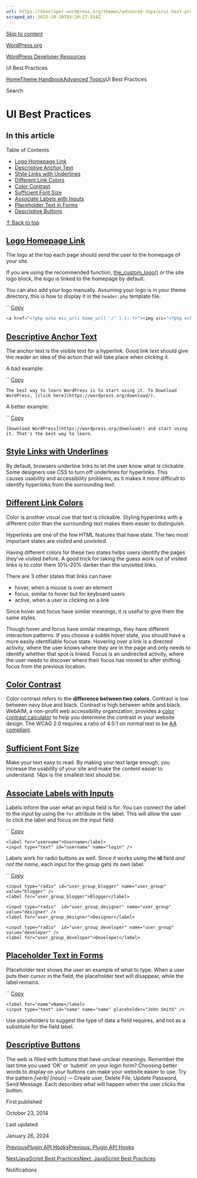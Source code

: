 ```yaml
---
url: https://developer.wordpress.org/themes/advanced-topics/ui-best-practices
scraped_at: 2025-10-20T03:20:27.554Z
---
```


[Skip to content](https://developer.wordpress.org/themes/advanced-topics/ui-best-practices/#wp--skip-link--target)

[WordPress.org](https://wordpress.org/)

[WordPress Developer Resources](https://developer.wordpress.org/)

UI Best Practices


[Home](https://developer.wordpress.org/)[Theme Handbook](https://developer.wordpress.org/themes/)[Advanced Topics](https://developer.wordpress.org/themes/advanced-topics/)UI Best Practices

Search

# UI Best Practices

## In this article

Table of Contents

- [Logo Homepage Link](https://developer.wordpress.org/themes/advanced-topics/ui-best-practices/#logo-homepage-link)
- [Descriptive Anchor Text](https://developer.wordpress.org/themes/advanced-topics/ui-best-practices/#descriptive-anchor-text)
- [Style Links with Underlines](https://developer.wordpress.org/themes/advanced-topics/ui-best-practices/#style-links-with-underlines)
- [Different Link Colors](https://developer.wordpress.org/themes/advanced-topics/ui-best-practices/#different-link-colors)
- [Color Contrast](https://developer.wordpress.org/themes/advanced-topics/ui-best-practices/#color-contrast)
- [Sufficient Font Size](https://developer.wordpress.org/themes/advanced-topics/ui-best-practices/#sufficient-font-size)
- [Associate Labels with Inputs](https://developer.wordpress.org/themes/advanced-topics/ui-best-practices/#associate-labels-with-inputs)
- [Placeholder Text in Forms](https://developer.wordpress.org/themes/advanced-topics/ui-best-practices/#placeholder-text-in-forms)
- [Descriptive Buttons](https://developer.wordpress.org/themes/advanced-topics/ui-best-practices/#descriptive-buttons)

[↑ Back to top](https://developer.wordpress.org/themes/advanced-topics/ui-best-practices/#wp--skip-link--target)

## [Logo Homepage Link](https://developer.wordpress.org/themes/advanced-topics/ui-best-practices/\#logo-homepage-link)

The logo at the top each page should send the user to the homepage of your site.

If you are using the recommended function, [the\_custom\_logo()](https://developer.wordpress.org/reference/functions/the_custom_logo/) or the site logo block, the logo is linked to the homepage by default.

You can also add your logo manually. Assuming your logo is in your theme directory, this is how to display it in the `header.php` template file.

``
[Copy](https://developer.wordpress.org/themes/advanced-topics/ui-best-practices/#)

```php
<a href="<?php echo esc_url( home_url( '/' ) ); ?>"><img src="<?php echo get_stylesheet_directory_uri(); ?>/logo.png" alt="<?php esc_attr_e( 'Home Page', 'textdmomain' );?>" /></a>
```

## [Descriptive Anchor Text](https://developer.wordpress.org/themes/advanced-topics/ui-best-practices/\#descriptive-anchor-text)

The anchor text is the visible text for a hyperlink. Good link text should give the reader an idea of the action that will take place when clicking it.

A bad example:

``
[Copy](https://developer.wordpress.org/themes/advanced-topics/ui-best-practices/#)

```
The best way to learn WordPress is to start using it. To Download WordPress, [click here](https://wordpress.org/download/).

```

A better example:

``
[Copy](https://developer.wordpress.org/themes/advanced-topics/ui-best-practices/#)

```
[Download WordPress](https://wordpress.org/download/) and start using it. That's the best way to learn.

```

## [Style Links with Underlines](https://developer.wordpress.org/themes/advanced-topics/ui-best-practices/\#style-links-with-underlines)

By default, browsers underline links to let the user know what is clickable. Some designers use CSS to turn off underlines for hyperlinks. This causes usability and accessibility problems, as it makes it more difficult to identify hyperlinks from the surrounding text.

## [Different Link Colors](https://developer.wordpress.org/themes/advanced-topics/ui-best-practices/\#different-link-colors)

Color is another visual cue that text is clickable. Styling hyperlinks with a different color than the surrounding text makes them easier to distinguish.

Hyperlinks are one of the few HTML features that have state. The two most important states are _visited_ and _unvisited_.

Having different colors for these two states helps users identify the pages they’ve visited before. A good trick for taking the guess work out of visited links is to color them 10%-20% darker than the unvisited links.

There are 3 other states that links can have:

- hover, when a mouse is over an element
- focus, similar to hover but for keyboard users
- active, when a user is clicking on a link

Since hover and focus have similar meanings, it is useful to give them the same styles.

Though hover and focus have similar meanings, they have different interaction patterns. If you choose a subtle hover state, you should have a more easily identifiable focus state. Hovering over a link is a directed activity, where the user knows where they are in the page and only needs to identify whether that spot is linked. Focus is an undirected activity, where the user needs to discover where their focus has moved to after shifting focus from the previous location.

## [Color Contrast](https://developer.wordpress.org/themes/advanced-topics/ui-best-practices/\#color-contrast)

Color contrast refers to the **difference between two colors**. Contrast is low between navy blue and black. Contrast is high between white and black. WebAIM, a non-profit web accessibility organization, provides a [color contrast calculator](https://webaim.org/resources/contrastchecker/) to help you determine the contrast in your website design. The WCAG 2.0 requires a ratio of 4.5:1 on normal text to be [AA compliant](http://www.w3.org/WAI/WCAG20/quickref/#qr-visual-audio-contrast-contrast).

## [Sufficient Font Size](https://developer.wordpress.org/themes/advanced-topics/ui-best-practices/\#sufficient-font-size)

Make your text easy to read. By making your text large enough, you increase the usability of your site and make the content easier to understand. 14px is the smallest text should be.

## [Associate Labels with Inputs](https://developer.wordpress.org/themes/advanced-topics/ui-best-practices/\#associate-labels-with-inputs)

Labels inform the user what an input field is for. You can connect the label to the input by using the `for` attribute in the label. This will allow the user to click the label and focus on the input field.

``
[Copy](https://developer.wordpress.org/themes/advanced-topics/ui-best-practices/#)

```
<label for="username">Username</label>
<input type="text" id="username" name="login" />
```

Labels work for radio buttons as well. Since it works using the **id** field _and not the name_, each input for the group gets its own label.

``
[Copy](https://developer.wordpress.org/themes/advanced-topics/ui-best-practices/#)

```
<input type="radio" id="user_group_blogger" name="user_group" value="blogger" />
<label for="user_group_blogger">Blogger</label>

<input type="radio"  id="user_group_designer" name="user_group" value="designer" />
<label for="user_group_designer">Designer</label>

<input type="radio"  id="user_group_developer" name="user_group" value="developer" />
<label for="user_group_developer">Developer</label>
```

## [Placeholder Text in Forms](https://developer.wordpress.org/themes/advanced-topics/ui-best-practices/\#placeholder-text-in-forms)

Placeholder text shows the user an example of what to type. When a user puts their cursor in the field, the placeholder text will disappear, while the label remains.

``
[Copy](https://developer.wordpress.org/themes/advanced-topics/ui-best-practices/#)

```
<label for="name">Name</label>
<input type="text" id="name" name="name" placeholder="John Smith" />
```

Use placeholders to suggest the type of data a field requires, and not as a substitute for the field label.

## [Descriptive Buttons](https://developer.wordpress.org/themes/advanced-topics/ui-best-practices/\#descriptive-buttons)

The web is filled with buttons that have unclear meanings. Remember the last time you used ‘OK’ or ‘submit’ on your login form? Choosing better words to display on your buttons can make your website easier to use. Try the pattern _\[verb\] \[noun\]_ — Create user, Delete File, Update Password, Send Message. Each describes what will happen when the user clicks the button.

First published

October 23, 2014

Last updated

January 26, 2024

[PreviousPlugin API HooksPrevious: Plugin API Hooks](https://developer.wordpress.org/themes/advanced-topics/plugin-api-hooks/)

[NextJavaScript Best PracticesNext: JavaScript Best Practices](https://developer.wordpress.org/themes/advanced-topics/javascript-best-practices/)

Notifications
